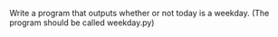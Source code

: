 Write a program that outputs whether or not today is a weekday. (The program should be called weekday.py)
